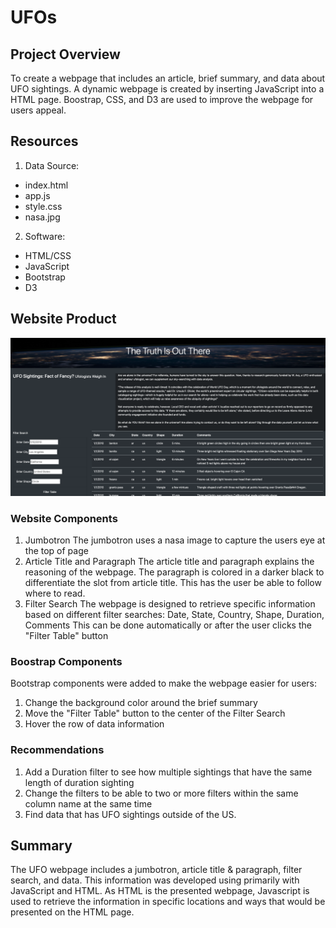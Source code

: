 # UFOs

## Project Overview
To create a webpage that includes an article, brief summary, and data about UFO sightings.  A dynamic webpage is created by inserting JavaScript into a HTML page.  Boostrap, CSS, and D3 are used to improve the webpage for users appeal.      

## Resources
1. Data Source:
- index.html
- app.js
- style.css
- nasa.jpg

2. Software:
- HTML/CSS
- JavaScript
- Bootstrap
- D3

## Website Product
<img width=“500” alt=“” src="https://github.com/estherhk/UFOs/blob/master/static/images/webpage.png">

### Website Components
1. Jumbotron 
The jumbotron uses a nasa image to capture the users eye at the top of page
2. Article Title and Paragraph
The article title and paragraph explains the reasoning of the webpage.  The paragraph is colored in a darker black to differentiate the slot from article title.  This has the user be able to follow where to read.
3. Filter Search
The webpage is designed to retrieve specific information based on different filter searches: Date, State, Country, Shape, Duration, Comments
This can be done automatically or after the user clicks the "Filter Table" button

### Boostrap Components
Bootstrap components were added to make the webpage easier for users:
1. Change the background color around the brief summary 
2. Move the "Filter Table" button to the center of the Filter Search
3. Hover the row of data information

### Recommendations
1. Add a Duration filter to see how multiple sightings that have the same length of duration sighting
2. Change the filters to be able to two or more filters within the same column name at the same time
3. Find data that has UFO sightings outside of the US.

## Summary
The UFO webpage includes a jumbotron, article title & paragraph, filter search, and data.  This information was developed using primarily with JavaScript and HTML.  As HTML is the presented webpage, Javascript is used to retrieve the information in specific locations and ways that would be presented on the HTML page. 
